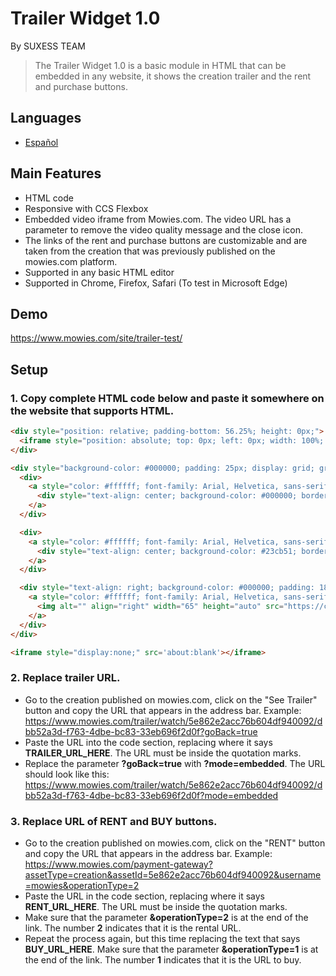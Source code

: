 # Trailer Widget 1.0

By SUXESS TEAM

> The Trailer Widget 1.0 is a basic module in HTML that can be embedded in any website, it shows the creation trailer and the rent and purchase buttons.

## Languages

  - [Español](docs/README_ES.md)

## Main Features

  - HTML code
  - Responsive with CCS Flexbox
  - Embedded video iframe from Mowies.com. The video URL has a parameter to remove the video quality message and the close icon.
  - The links of the rent and purchase buttons are customizable and are taken from the creation that was previously published on the mowies.com platform.
  - Supported in any basic HTML editor
  - Supported in Chrome, Firefox, Safari (To test in Microsoft Edge)


## Demo

https://www.mowies.com/site/trailer-test/


## Setup

### 1. Copy complete HTML code below and paste it somewhere on the website that supports HTML.

```html
<div style="position: relative; padding-bottom: 56.25%; height: 0px;">
  <iframe style="position: absolute; top: 0px; left: 0px; width: 100%; height: 100%;" width="560" height="315" src="TRAILER_URL_HERE" frameborder="0" allow="accelerometer; encrypted-media; gyroscope; picture-in-picture"></iframe>
</div>

<div style="background-color: #000000; padding: 25px; display: grid; grid-template-columns: 1fr 1fr 2fr; grid-template-rows: 50px; gap: 3%;">
  <div>
    <a style="color: #ffffff; font-family: Arial, Helvetica, sans-serif; text-decoration: none;" href="RENT_URL_HERE" target="_blank">
      <div style="text-align: center; background-color: #000000; border: 2px solid #ffffff; padding: 15px 10px; border-radius: 30px; min-width: 60px;"><strong>Rentar</strong></div>
    </a>
  </div>

  <div>
    <a style="color: #ffffff; font-family: Arial, Helvetica, sans-serif; text-decoration: none;" href="BUY_URL_HERE" target="_blank">
      <div style="text-align: center; background-color: #23cb51; border: 2px solid #23cb51; padding: 15px 10px; border-radius: 30px; min-width: 60px;"><strong>Comprar</strong></div>
    </a>
  </div>

  <div style="text-align: right; background-color: #000000; padding: 18px 8px 0px 12px; border-radius: 30px; text-decoration: none;">
    <a style="color: #ffffff; font-family: Arial, Helvetica, sans-serif;" href="http://mowies.com/" target="_blank">
      <img alt="" align="right" width="65" height="auto" src="https://chigui-public-assets.s3.amazonaws.com/logo_mowies-xsm.svg" style="border: 0px; width: 65px; height: auto; margin: 0px; opacity: 0.5; float: right;" />
    </a>
  </div>
</div>

<iframe style="display:none;" src='about:blank'></iframe>
```

### 2. Replace trailer URL.

  - Go to the creation published on mowies.com, click on the "See Trailer" button and copy the URL that appears in the address bar. Example: https://www.mowies.com/trailer/watch/5e862e2acc76b604df940092/dbb52a3d-f763-4dbe-bc83-33eb696f2d0f?goBack=true
  - Paste the URL into the code section, replacing where it says **TRAILER_URL_HERE**. The URL must be inside the quotation marks.
  - Replace the parameter **?goBack=true** with **?mode=embedded**. The URL should look like this: https://www.mowies.com/trailer/watch/5e862e2acc76b604df940092/dbb52a3d-f763-4dbe-bc83-33eb696f2d0f?mode=embedded

### 3. Replace URL of RENT and BUY buttons.

  - Go to the creation published on mowies.com, click on the "RENT" button and copy the URL that appears in the address bar. Example: https://www.mowies.com/payment-gateway?assetType=creation&assetId=5e862e2acc76b604df940092&username=mowies&operationType=2
  - Paste the URL in the code section, replacing where it says **RENT_URL_HERE**. The URL must be inside the quotation marks.
  - Make sure that the parameter **&operationType=2** is at the end of the link. The number **2** indicates that it is the rental URL.
  - Repeat the process again, but this time replacing the text that says **BUY_URL_HERE**. Make sure that the parameter **&operationType=1** is at the end of the link. The number **1** indicates that it is the URL to buy.
